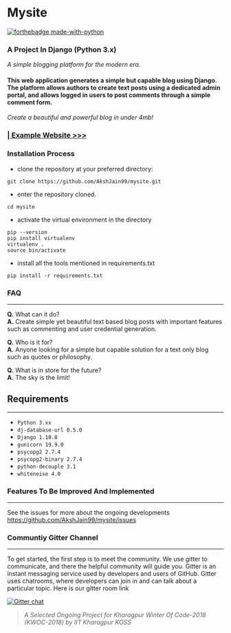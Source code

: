 # Mysite
[![forthebadge made-with-python](http://ForTheBadge.com/images/badges/made-with-python.svg)](https://www.python.org/)

### A Project In Django (Python 3.x)
_A simple blogging platform for the modern era._

#### This web application generates a simple but capable blog using Django. The platform allows authors to create text posts using a dedicated admin portal, and allows logged in users to post comments through a simple comment form.

_Create a beautiful and powerful blog in under 4mb!_

### [| Example Website >>>](https://mighty-reaches-82829.herokuapp.com/)

### Installation Process

* clone the repository at your preferred directory:
```
git clone https://github.com/AkshJain99/mysite.git

```
* enter the repository cloned.
```
cd mysite
```
* activate the virtual environment in the directory
```
pip --version
pip install virtualenv
virtualenv .
source bin/activate
```
* install all the tools mentioned in requirements.txt
```
pip install -r requirements.txt
```


### FAQ
___
  **Q.** What can it do? <br>
  **A.** Create simple yet beautiful text based blog posts with important features such as commenting and user credential generation.

  **Q.** Who is it for? <br>
  **A.** Anyone looking for a simple but capable solution for a text only blog such as quotes or philosophy.

  **Q.** What is in store for the future? <br>
  **A.** The sky is the limit!

## Requirements
___
  * `Python 3.xx`
  * `dj-database-url 0.5.0`
  * `Django 1.10.8`
  * `gunicorn 19.9.0`
  * `psycopg2 2.7.4`
  * `psycopg2-binary 2.7.4`
  * `python-decouple 3.1`
  * `whitenoise 4.0`

### Features To Be Improved And Implemented
___
See the issues for more about the ongoing developments
https://github.com/AkshJain99/mysite/issues
### Communtiy Gitter Channel
___

To get started, the first step is to meet the community. We use gitter to communicate, and there the helpful community will guide you. Gitter is an instant messaging service used by developers and users of GitHub. Gitter uses chatrooms, where developers can join in and can talk about a particular topic. Here is our gitter room link

[![Gitter chat](https://badges.gitter.im/gitterHQ/gitter.png)](https://gitter.im/Akshjain99/Lobby)


> _A Selected Ongoing Project for Kharagpur Winter Of Code-2018 (KWOC-2018) by IIT Kharagpur KOSS_
